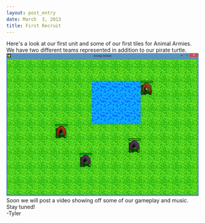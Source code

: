 ```yaml
---
layout: post_entry
date: March  3, 2013
title: First Recruit
---
```

Here's a look at our first unit and some of our first tiles for Animal Armies. We have two different teams represented in addition to our pirate turtle.
    <img alt="" src="/img/2013-03-03-turtlez.png" style="width: 600px; height: 376px;">  
Soon we will post a video showing off some of our gameplay and music. Stay tuned!  
-Tyler